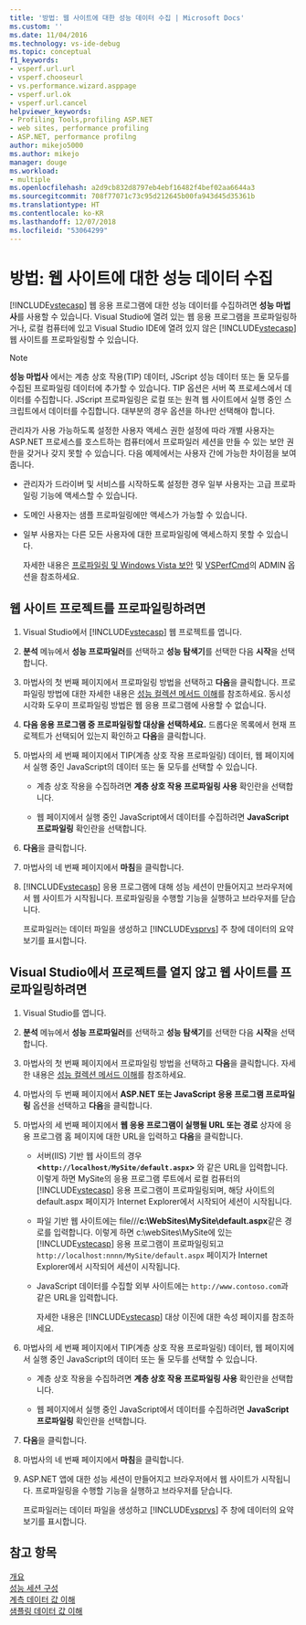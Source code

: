 ```yaml
---
title: '방법: 웹 사이트에 대한 성능 데이터 수집 | Microsoft Docs'
ms.custom: ''
ms.date: 11/04/2016
ms.technology: vs-ide-debug
ms.topic: conceptual
f1_keywords:
- vsperf.url.url
- vsperf.chooseurl
- vs.performance.wizard.asppage
- vsperf.url.ok
- vsperf.url.cancel
helpviewer_keywords:
- Profiling Tools,profiling ASP.NET
- web sites, performance profiling
- ASP.NET, performance profilng
author: mikejo5000
ms.author: mikejo
manager: douge
ms.workload:
- multiple
ms.openlocfilehash: a2d9cb832d8797eb4ebf16482f4bef02aa6644a3
ms.sourcegitcommit: 708f77071c73c95d212645b00fa943d45d35361b
ms.translationtype: HT
ms.contentlocale: ko-KR
ms.lasthandoff: 12/07/2018
ms.locfileid: "53064299"
---
```

# <a name="how-to-collect-performance-data-for-a-web-site"></a>방법: 웹 사이트에 대한 성능 데이터 수집

[!INCLUDE[vstecasp](../code-quality/includes/vstecasp_md.md)] 웹 응용 프로그램에 대한 성능 데이터를 수집하려면 **성능 마법사**를 사용할 수 있습니다. Visual Studio에 열려 있는 웹 응용 프로그램을 프로파일링하거나, 로컬 컴퓨터에 있고 Visual Studio IDE에 열려 있지 않은 [!INCLUDE[vstecasp](../code-quality/includes/vstecasp_md.md)] 웹 사이트를 프로파일링할 수 있습니다.

> [!NOTE]
> **성능 마법사** 에서는 계층 상호 작용(TIP) 데이터, JScript 성능 데이터 또는 둘 모두를 수집된 프로파일링 데이터에 추가할 수 있습니다. TIP 옵션은 서버 쪽 프로세스에서 데이터를 수집합니다. JScript 프로파일링은 로컬 또는 원격 웹 사이트에서 실행 중인 스크립트에서 데이터를 수집합니다. 대부분의 경우 옵션을 하나만 선택해야 합니다.

 관리자가 사용 가능하도록 설정한 사용자 액세스 권한 설정에 따라 개별 사용자는 ASP.NET 프로세스를 호스트하는 컴퓨터에서 프로파일러 세션을 만들 수 있는 보안 권한을 갖거나 갖지 못할 수 있습니다. 다음 예제에서는 사용자 간에 가능한 차이점을 보여 줍니다.

- 관리자가 드라이버 및 서비스를 시작하도록 설정한 경우 일부 사용자는 고급 프로파일링 기능에 액세스할 수 있습니다.

- 도메인 사용자는 샘플 프로파일링에만 액세스가 가능할 수 있습니다.

- 일부 사용자는 다른 모든 사용자에 대한 프로파일링에 액세스하지 못할 수 있습니다.

  자세한 내용은 [프로파일링 및 Windows Vista 보안](../profiling/profiling-and-windows-vista-security.md) 및 [VSPerfCmd](../profiling/vsperfcmd.md)의 ADMIN 옵션을 참조하세요.

## <a name="to-profile-a-web-site-project"></a>웹 사이트 프로젝트를 프로파일링하려면

1. Visual Studio에서 [!INCLUDE[vstecasp](../code-quality/includes/vstecasp_md.md)] 웹 프로젝트를 엽니다.

2. **분석** 메뉴에서 **성능 프로파일러**를 선택하고 **성능 탐색기**를 선택한 다음 **시작**을 선택합니다.

3. 마법사의 첫 번째 페이지에서 프로파일링 방법을 선택하고 **다음**을 클릭합니다. 프로파일링 방법에 대한 자세한 내용은 [성능 컬렉션 메서드 이해](../profiling/understanding-performance-collection-methods.md)를 참조하세요. 동시성 시각화 도우미 프로파일링 방법은 웹 응용 프로그램에 사용할 수 없습니다.

4. **다음 응용 프로그램 중 프로파일링할 대상을 선택하세요.** 드롭다운 목록에서 현재 프로젝트가 선택되어 있는지 확인하고 **다음**을 클릭합니다.

5. 마법사의 세 번째 페이지에서 TIP(계층 상호 작용 프로파일링) 데이터, 웹 페이지에서 실행 중인 JavaScript의 데이터 또는 둘 모두를 선택할 수 있습니다.

    - 계층 상호 작용을 수집하려면 **계층 상호 작용 프로파일링 사용** 확인란을 선택합니다.

    - 웹 페이지에서 실행 중인 JavaScript에서 데이터를 수집하려면 **JavaScript 프로파일링** 확인란을 선택합니다.

6. **다음**을 클릭합니다.

7. 마법사의 네 번째 페이지에서 **마침**을 클릭합니다.

8. [!INCLUDE[vstecasp](../code-quality/includes/vstecasp_md.md)] 응용 프로그램에 대해 성능 세션이 만들어지고 브라우저에서 웹 사이트가 시작됩니다. 프로파일링을 수행할 기능을 실행하고 브라우저를 닫습니다.

     프로파일러는 데이터 파일을 생성하고 [!INCLUDE[vsprvs](../code-quality/includes/vsprvs_md.md)] 주 창에 데이터의 요약 보기를 표시합니다.

## <a name="to-profile-a-web-site-without-opening-a-project-in-visual-studio"></a>Visual Studio에서 프로젝트를 열지 않고 웹 사이트를 프로파일링하려면

1. Visual Studio를 엽니다.

2. **분석** 메뉴에서 **성능 프로파일러**를 선택하고 **성능 탐색기**를 선택한 다음 **시작**을 선택합니다.

3. 마법사의 첫 번째 페이지에서 프로파일링 방법을 선택하고 **다음**을 클릭합니다. 자세한 내용은 [성능 컬렉션 메서드 이해](../profiling/understanding-performance-collection-methods.md)를 참조하세요.

4. 마법사의 두 번째 페이지에서 **ASP.NET 또는 JavaScript 응용 프로그램 프로파일링** 옵션을 선택하고 **다음**을 클릭합니다.

5. 마법사의 세 번째 페이지에서 **웹 응용 프로그램이 실행될 URL 또는 경로** 상자에 응용 프로그램 홈 페이지에 대한 URL을 입력하고 **다음**을 클릭합니다.

   - 서버(IIS) 기반 웹 사이트의 경우 **<`http://localhost/MySite/default.aspx`>** 와 같은 URL을 입력합니다. 이렇게 하면 MySite의 응용 프로그램 루트에서 로컬 컴퓨터의 [!INCLUDE[vstecasp](../code-quality/includes/vstecasp_md.md)] 응용 프로그램이 프로파일링되며, 해당 사이트의 default.aspx 페이지가 Internet Explorer에서 시작되어 세션이 시작됩니다.

   - 파일 기반 웹 사이트에는 file///**c:\WebSites\MySite\default.aspx**같은 경로를 입력합니다. 이렇게 하면 c:\webSites\MySite에 있는 [!INCLUDE[vstecasp](../code-quality/includes/vstecasp_md.md)] 응용 프로그램이 프로파일링되고 `http://localhost:nnnn/MySite/default.aspx` 페이지가 Internet Explorer에서 시작되어 세션이 시작됩니다.

   - JavaScript 데이터를 수집할 외부 사이트에는 `http://www.contoso.com`과 같은 URL을 입력합니다.

     자세한 내용은 [!INCLUDE[vstecasp](../code-quality/includes/vstecasp_md.md)] 대상 이진에 대한 속성 페이지를 참조하세요.

6. 마법사의 세 번째 페이지에서 TIP(계층 상호 작용 프로파일링) 데이터, 웹 페이지에서 실행 중인 JavaScript의 데이터 또는 둘 모두를 선택할 수 있습니다.

    - 계층 상호 작용을 수집하려면 **계층 상호 작용 프로파일링 사용** 확인란을 선택합니다.

    - 웹 페이지에서 실행 중인 JavaScript에서 데이터를 수집하려면 **JavaScript 프로파일링** 확인란을 선택합니다.

7. **다음**을 클릭합니다.

8. 마법사의 네 번째 페이지에서 **마침**을 클릭합니다.

9. ASP.NET 앱에 대한 성능 세션이 만들어지고 브라우저에서 웹 사이트가 시작됩니다. 프로파일링을 수행할 기능을 실행하고 브라우저를 닫습니다.

     프로파일러는 데이터 파일을 생성하고 [!INCLUDE[vsprvs](../code-quality/includes/vsprvs_md.md)] 주 창에 데이터의 요약 보기를 표시합니다.

## <a name="see-also"></a>참고 항목

[개요](../profiling/overviews-performance-tools.md)  
[성능 세션 구성](../profiling/configuring-performance-sessions.md)  
[계측 데이터 값 이해](../profiling/understanding-instrumentation-data-values.md)  
[샘플링 데이터 값 이해](../profiling/understanding-sampling-data-values.md)
